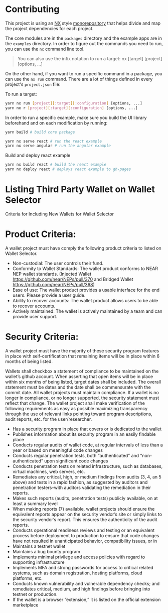 # Contributing

This project is using an [NX](https://nx.dev) style [monorepository](https://monorepo.tools) that helps divide and map the project dependencies for each project.

The core modules are in the `packages` directory and the example apps are in the `examples` directory. In order to figure out the commands you need to run, you can use the `nx` command line tool.

> You can also use the infix notation to run a target:
 nx [target] [project] [options, ...]

On the other hand, if you want to run a specific command in a package, you can use the `nx run` command. There are a lot of things defined in every project's `project.json` file:

To run a target:    
```bash
yarn nx run [project][:target][:configuration] [options, ...]
yarn nx r [project][:target][:configuration] [options, ...]
```

In order to run a specific example, make sure you build the UI library beforehand and on each modification by running:

```bash
yarn build # build core package

yarn nx serve react # run the react example
yarn nx serve angular # run the angular example
```

Build and deploy react example

```bash
yarn nx build react # build the react example
yarn nx deploy react # deploys react example to gh-pages
```

# Listing Third Party Wallet on Wallet Selector

Criteria for Including New Wallets for Wallet Selector
# Product Criteria:

A wallet project must have comply the following product criteria to listed on Wallet Selector.

- Non-custodial: The user controls their fund.
- Conformity to Wallet Standards: The wallet product conforms to NEAR NEP wallet standards. (Injected Wallet https://github.com/near/NEPs/pull/370 and  Bridged Wallet https://github.com/near/NEPs/pull/368)
- Ease of use: The wallet product provides a usable interface for the end users. Please provide a user guide.
- Ability to recover accounts: The wallet product allows users to be able to recover accounts.
- Actively maintained: The wallet is actively maintained by a team and can provide user support. 

# Security Criteria:

A wallet project must have the majority of these security program features in place with self-certification that remaining items will be in place within 6 months of being listed.

Wallets shall checkbox a statement of compliance to be maintained on the wallet’s github account.  When asserting that open items will be in place within six months of being listed, target dates shall be included. The overall statement must be dates and the date shall be commensurate with the commit date.  All wallet projects must maintain compliance. If a wallet is no longer in compliance, or no longer supported, the security statement must reflect that change. The wallet project shall make verification of the following requirements as easy as possible maximizing transparency through the use of relevant links pointing toward program descriptions, audit reports, etc. for the user/researcher.

- Has a security program in place that covers or is dedicated to the wallet
- Publishes information about its security program in an easily findable place
- Conducts regular audits of wallet code, at regular intervals of less than a year or based on meaningful code changes
- Conducts regular penetration tests, both “authenticated” and “non-authenticated” upon significant code changes
- Conducts penetration tests on related infrastructure, such as databases, virtual machines, web servers, etc.
- Remediates any critical, high, or medium findings from audits (3, 4, an 5 above) and tests in a rapid fashion, as suggested by auditors and penetration testers–with auditors validating the remediation in their reports.
- Makes such reports (audits, penetration tests) publicly available, on at least a summary level
- When making reports (7) available, wallet projects should ensure the equivalent reports appear on the security vendor’s site or simply links to the security vendor’s report. This ensures the authenticity of the audit reports.
- Conducts operational readiness reviews and testing or an equivalent process before deployment to production to ensure that code changes have not resulted in unanticipated behavior, compatibility issues, or in
- Maintains a testnet wallet
- Maintains a bug bounty program
- Implements minimal privilege and access policies with regard to supporting infrastructure
- Implements MFA and strong passwords for access to critical related systems, such as domain registration, hosting platforms, cloud platforms, etc.
- Conducts known vulnerability and vulnerable dependency checks; and remediates critical, medium, and high findings before bringing into testnet or production.
- If the wallet is a  browser “extension,” it is listed on the official extension marketplace
